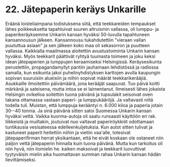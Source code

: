 


    
# 22. Jätepaperin keräys Unkarille

Eräänä loisteliaimpana todistuksena siitä, että teekkareiden tempaukset lähes poikkeuksetta tapahtuivat suuren altruismin 
vallassa, oli lumppu- ja paperikeräyksemme Unkarin kansan hyväksi 50-luvulla tapahtuneen kansannousun jälkeen. 
Kansannousu tukahdutettiin "vieraan vallan puututtua asiaan" ja sen jälkeen koko maa oli sekasorron ja puutteen 
vallassa. Kaikkialla maailmassa aloitettiin avustustoiminta Unkarin kansan hyväksi. Myös teekkarit päättivät ryhtyä 
tuumasta toimeen ja joku keksi idean jätepaperien ja lumppujen keraamiseksi Helsingissä. Keräysesikunta perustettiin, 
propagandamyllyt pantiin jauhamaan lehdistössä ja radiossa samalla, kun esikunta jakoi puhelinyhdistyksen karttojen 
avulla kaupungin sopivan suuruisiin alueisiin ja niihin sopivat määrät teekkarikerääjiä. Asukkaille ilmoitettiin 
päivämäärä, jona kerääjät saapuvat. Tuo päivä koitti märkänä ja sateisena, mutta intoa se ei laimentanut. Ilmeisesti lähes 
jokaista Helsingin ovikelloa soitettiin tuona päivänä ja tupsulakit seisoivat oven takana ottamassa vastaan paperi- ja 
lumppukääröjä. Ja valtavasti niitä todella tuli. Muistan, että lumppuja kerääntyi n. 6.000 kiloa ja paperia jotain 30--40 
tonnia. Ja sinä päivänä sitten satoi Suomessa Unkarin kansan hyväksi vettä. Vaikka kuorma-autoja oli saatu runsaasti 
käyttöön eri rak. liikkeistä ja muiltakin, joutuivat nuo valtavat paperiröykkiöt odottamaan tuntikausia vesisateessa 
edelleenkuljetuksia. Kun autot sitten tulivat ja kastuneet paperit heitettiin niihin ja vietiin vaa'alle, totesivat 
jätepaperifirman herrat yksikantaan, että he eivät koskaan ole ostaneet niin paljon vettä jätepaperin hinnalla kuin tuona 
päivänä. Mutta kun tarkoitus oli niin hyvä, niin ilomielin he. kaiken maksoivat ja teekkarit luovuttivat tyytyväisin mielin 
aika huomattavan summan rahaa Unkarin kansan hädän lievittämiseksi.
